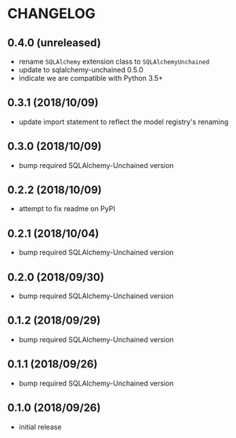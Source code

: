 # CHANGELOG

## 0.4.0 (unreleased)

- rename `SQLAlchemy` extension class to `SQLAlchemyUnchained`
- update to sqlalchemy-unchained 0.5.0
- indicate we are compatible with Python 3.5+

## 0.3.1 (2018/10/09)

- update import statement to reflect the model registry's renaming

## 0.3.0 (2018/10/09)

- bump required SQLAlchemy-Unchained version

## 0.2.2 (2018/10/09)

- attempt to fix readme on PyPI

## 0.2.1 (2018/10/04)

- bump required SQLAlchemy-Unchained version

## 0.2.0 (2018/09/30)

- bump required SQLAlchemy-Unchained version

## 0.1.2 (2018/09/29)

- bump required SQLAlchemy-Unchained version

## 0.1.1 (2018/09/26)

- bump required SQLAlchemy-Unchained version

## 0.1.0 (2018/09/26)

- initial release
